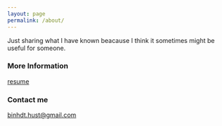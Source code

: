 ```yaml
---
layout: page
permalink: /about/
---
```


Just sharing what I have known beacause I think it sometimes might be useful for someone.

### More Information

[resume](https://github.com/peace195/peace195.github.io/blob/master/resume.pdf)

### Contact me

[binhdt.hust@gmail.com](mailto:binhdt.hust@gmail.com)